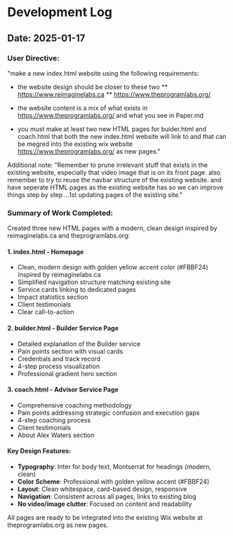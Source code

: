 # Development Log

## Date: 2025-01-17

### User Directive:
"make a new index.html website using the following requirements:

- the website design should be closer to these two
** https://www.reimaginelabs.ca
** https://www.theprogramlabs.org/

- the website content is a mix of what exists in https://www.theprogramlabs.org/ and what you see in Paper.md
- you must make at least two new HTML pages for buider.html and coach.html that both the new index.html website will link to and that can be megred into the existing wix website https://www.theprogramlabs.org/ as new pages."

Additional note: "Remember to prune irrelevant stuff that exists in the existing website, especially that video image that is on its front page. also remember to try to reuse the navbar structure of the existing website. and have seperate HTML pages as the existing website has so we can improve things step by step ...1st updating pages of the existing site."

### Summary of Work Completed:

Created three new HTML pages with a modern, clean design inspired by reimaginelabs.ca and theprogramlabs.org:

#### 1. **index.html** - Homepage
- Clean, modern design with golden yellow accent color (#FBBF24) inspired by reimaginelabs.ca
- Simplified navigation structure matching existing site
- Service cards linking to dedicated pages
- Impact statistics section
- Client testimonials
- Clear call-to-action

#### 2. **builder.html** - Builder Service Page
- Detailed explanation of the Builder service
- Pain points section with visual cards
- Credentials and track record
- 4-step process visualization
- Professional gradient hero section

#### 3. **coach.html** - Advisor Service Page  
- Comprehensive coaching methodology
- Pain points addressing strategic confusion and execution gaps
- 4-step coaching process
- Client testimonials
- About Alex Waters section

#### Key Design Features:
- **Typography**: Inter for body text, Montserrat for headings (modern, clean)
- **Color Scheme**: Professional with golden yellow accent (#FBBF24)
- **Layout**: Clean whitespace, card-based design, responsive
- **Navigation**: Consistent across all pages, links to existing blog
- **No video/image clutter**: Focused on content and readability

All pages are ready to be integrated into the existing Wix website at theprogramlabs.org as new pages.